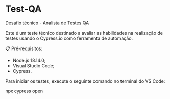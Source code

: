 # Test-QA
Desafio técnico - Analista de Testes QA

Este é um teste técnico destinado a avaliar as habilidades na realização de testes usando o Cypress.io como ferramenta de automação.

📋 Pré-requisitos:

- Node.js 18.14.0;
- Visual Studio Code; 
- Cypress.

Para iniciar os testes, execute o seguinte comando no terminal do VS Code:

npx cypress open
